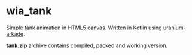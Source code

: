 # wia_tank

Simple tank animation in HTML5 canvas. Written in Kotlin using [uranium-arkade](https://github.com/karol-202/uranium-arkade).

**tank.zip** archive contains compiled, packed and working version.
